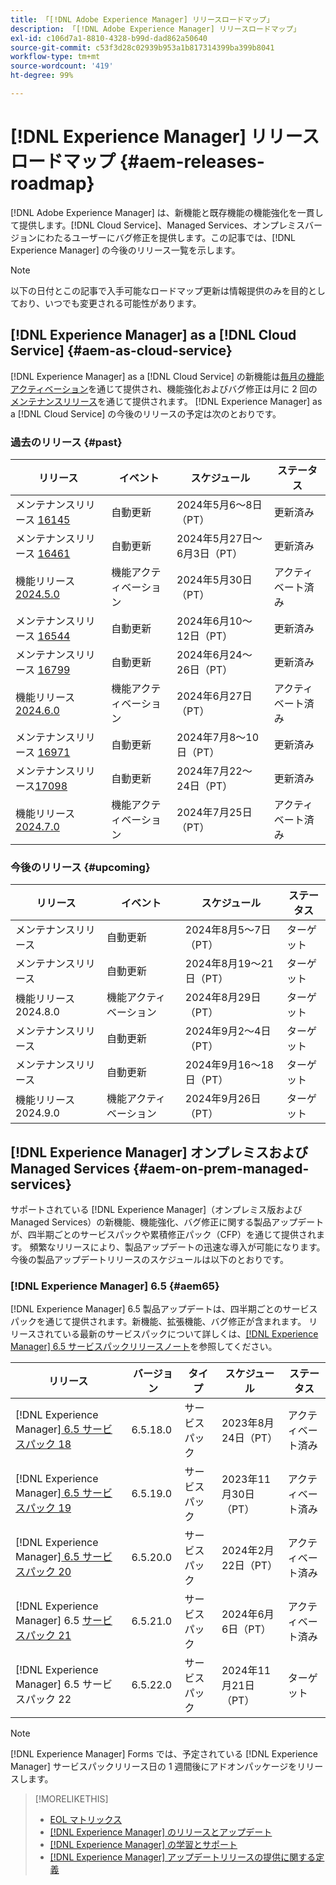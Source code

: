 ```yaml
---
title: 「[!DNL Adobe Experience Manager] リリースロードマップ」
description: 「[!DNL Adobe Experience Manager] リリースロードマップ」
exl-id: c106d7a1-8810-4328-b99d-dad862a50640
source-git-commit: c53f3d28c02939b953a1b817314399ba399b8041
workflow-type: tm+mt
source-wordcount: '419'
ht-degree: 99%

---
```



# [!DNL Experience Manager] リリースロードマップ {#aem-releases-roadmap}

[!DNL Adobe Experience Manager] は、新機能と既存機能の機能強化を一貫して提供します。[!DNL Cloud Service]、Managed Services、オンプレミスバージョンにわたるユーザーにバグ修正を提供します。この記事では、[!DNL Experience Manager] の今後のリリース一覧を示します。

>[!NOTE]
>
>以下の日付とこの記事で入手可能なロードマップ更新は情報提供のみを目的としており、いつでも変更される可能性があります。

## [!DNL Experience Manager] as a [!DNL Cloud Service] {#aem-as-cloud-service}

[!DNL Experience Manager] as a [!DNL Cloud Service] の新機能は[毎月の機能アクティベーション](https://experienceleague.adobe.com/ja/docs/experience-manager-cloud-service/content/release-notes/release-notes/release-notes-current)を通じて提供され、機能強化およびバグ修正は月に 2 回の[メンテナンスリリース](https://experienceleague.adobe.com/ja/docs/experience-manager-cloud-service/content/release-notes/maintenance/latest)を通じて提供されます。
[!DNL Experience Manager] as a [!DNL Cloud Service] の今後のリリースの予定は次のとおりです。

### 過去のリリース {#past}

| リリース | イベント | スケジュール | ステータス |
|---|---|---|---|
| メンテナンスリリース [16145](https://experienceleague.adobe.com/ja/docs/experience-manager-cloud-service/content/release-notes/maintenance/2024/2024-5-0#release-16145) | 自動更新 | 2024年5月6〜8日（PT） | 更新済み |
| メンテナンスリリース [16461](https://experienceleague.adobe.com/ja/docs/experience-manager-cloud-service/content/release-notes/maintenance/2024/2024-5-0#release-16461) | 自動更新 | 2024年5月27日～6月3日（PT） | 更新済み |
| 機能リリース [2024.5.0](https://experienceleague.adobe.com/ja/docs/experience-manager-cloud-service/content/release-notes/release-notes/2024/release-notes-2024-5-0) | 機能アクティベーション | 2024年5月30日（PT） | アクティベート済み |
| メンテナンスリリース [16544](https://experienceleague.adobe.com/ja/docs/experience-manager-cloud-service/content/release-notes/maintenance/2024/2024-6-0#release-16544) | 自動更新 | 2024年6月10～12日（PT） | 更新済み |
| メンテナンスリリース [16799](https://experienceleague.adobe.com/ja/docs/experience-manager-cloud-service/content/release-notes/maintenance/2024/2024-6-0#release-16799) | 自動更新 | 2024年6月24～26日（PT） | 更新済み |
| 機能リリース [2024.6.0](https://experienceleague.adobe.com/en/docs/experience-manager-cloud-service/content/release-notes/release-notes/2024/release-notes-2024-6-0) | 機能アクティベーション | 2024年6月27日（PT） | アクティベート済み |
| メンテナンスリリース [16971](https://experienceleague.adobe.com/ja/docs/experience-manager-cloud-service/content/release-notes/maintenance/2024/2024-7-0#release-16971) | 自動更新 | 2024年7月8～10日（PT） | 更新済み |
| メンテナンスリリース[17098](https://experienceleague.adobe.com/ja/docs/experience-manager-cloud-service/content/release-notes/maintenance/latest) | 自動更新 | 2024年7月22～24日（PT） | 更新済み |
| 機能リリース [2024.7.0](https://experienceleague.adobe.com/ja/docs/experience-manager-cloud-service/content/release-notes/release-notes/release-notes-current) | 機能アクティベーション | 2024年7月25日（PT） | アクティベート済み |

### 今後のリリース {#upcoming}

| リリース | イベント | スケジュール | ステータス |
|---|---|---|---|
| メンテナンスリリース | 自動更新 | 2024年8月5～7日（PT） | ターゲット |
| メンテナンスリリース | 自動更新 | 2024年8月19～21日（PT） | ターゲット |
| 機能リリース 2024.8.0 | 機能アクティベーション | 2024年8月29日（PT） | ターゲット |
| メンテナンスリリース | 自動更新 | 2024年9月2～4日（PT） | ターゲット |
| メンテナンスリリース | 自動更新 | 2024年9月16～18日（PT） | ターゲット |
| 機能リリース 2024.9.0 | 機能アクティベーション | 2024年9月26日（PT） | ターゲット |

## [!DNL Experience Manager] オンプレミスおよび Managed Services {#aem-on-prem-managed-services}

サポートされている [!DNL Experience Manager]（オンプレミス版および Managed Services）の新機能、機能強化、バグ修正に関する製品アップデートが、四半期ごとのサービスパックや累積修正パック（CFP）を通じて提供されます。 頻繁なリリースにより、製品アップデートの迅速な導入が可能になります。 今後の製品アップデートリリースのスケジュールは以下のとおりです。

### [!DNL Experience Manager] 6.5 {#aem65}

[!DNL Experience Manager] 6.5 製品アップデートは、四半期ごとのサービスパックを通じて提供されます。新機能、拡張機能、バグ修正が含まれます。 リリースされている最新のサービスパックについて詳しくは、[[!DNL Experience Manager] 6.5 サービスパックリリースノート](https://experienceleague.adobe.com/ja/docs/experience-manager-65/content/release-notes/release-notes)を参照してください。

| リリース | バージョン | タイプ | スケジュール | ステータス |
|---|---|---|---|---|
| [!DNL Experience Manager][ 6.5 サービスパック 18](https://experienceleague.adobe.com/ja/docs/experience-manager-65/content/release-notes/service-pack/6-5-18) | 6.5.18.0 | サービスパック | 2023年8月24日（PT） | アクティベート済み |
| [!DNL Experience Manager][ 6.5 サービスパック 19](https://experienceleague.adobe.com/ja/docs/experience-manager-65/content/release-notes/service-pack/6-5-19) | 6.5.19.0 | サービスパック | 2023年11月30日（PT） | アクティベート済み |
| [!DNL Experience Manager][ 6.5 サービスパック 20](https://experienceleague.adobe.com/ja/docs/experience-manager-65/content/release-notes/service-pack/6-5-20) | 6.5.20.0 | サービスパック | 2024年2月22日（PT） | アクティベート済み |
| [!DNL Experience Manager] 6.5 [サービスパック 21](https://experienceleague.adobe.com/ja/docs/experience-manager-65/content/release-notes/release-notes) | 6.5.21.0 | サービスパック | 2024年6月6日（PT） | アクティベート済み |
| [!DNL Experience Manager] 6.5 サービスパック 22 | 6.5.22.0 | サービスパック | 2024年11月21日（PT） | ターゲット |

>[!NOTE]
>
>[!DNL Experience Manager] Forms では、予定されている [!DNL Experience Manager] サービスパックリリース日の 1 週間後にアドオンパッケージをリリースします。

>[!MORELIKETHIS]
>
>* [EOL マトリックス](https://helpx.adobe.com/jp/support/programs/eol-matrix.html)
>* [[!DNL Experience Manager] のリリースとアップデート](https://experienceleague.adobe.com/ja/docs/experience-manager-release-information/aem-release-updates/aem-releases-updates)
>* [[!DNL Experience Manager]  の学習とサポート](https://experienceleague.adobe.com/ja/docs/experience-manager-cloud-service)
>* [[!DNL Experience Manager] アップデートリリースの提供に関する定義](/help/using/update-release-vehicle-definitions.md)

